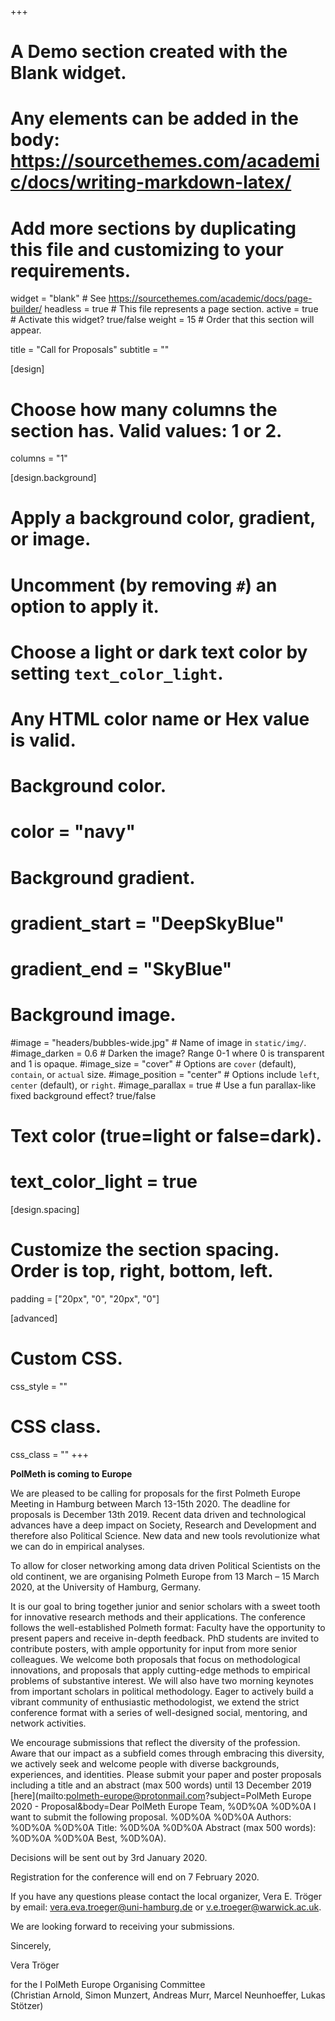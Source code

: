 +++
# A Demo section created with the Blank widget.
# Any elements can be added in the body: https://sourcethemes.com/academic/docs/writing-markdown-latex/
# Add more sections by duplicating this file and customizing to your requirements.

widget = "blank"  # See https://sourcethemes.com/academic/docs/page-builder/
headless = true  # This file represents a page section.
active = true  # Activate this widget? true/false
weight = 15  # Order that this section will appear.

title = "Call for Proposals"
subtitle = ""

[design]
  # Choose how many columns the section has. Valid values: 1 or 2.
  columns = "1"

[design.background]
  # Apply a background color, gradient, or image.
  #   Uncomment (by removing `#`) an option to apply it.
  #   Choose a light or dark text color by setting `text_color_light`.
  #   Any HTML color name or Hex value is valid.

  # Background color.
  # color = "navy"
  
  # Background gradient.
  # gradient_start = "DeepSkyBlue"
  # gradient_end = "SkyBlue"
  
  # Background image.
  #image = "headers/bubbles-wide.jpg"  # Name of image in `static/img/`.
  #image_darken = 0.6  # Darken the image? Range 0-1 where 0 is transparent and 1 is opaque.
  #image_size = "cover"  #  Options are `cover` (default), `contain`, or `actual` size.
  #image_position = "center"  # Options include `left`, `center` (default), or `right`.
  #image_parallax = true  # Use a fun parallax-like fixed background effect? true/false

  # Text color (true=light or false=dark).
  # text_color_light = true

[design.spacing]
  # Customize the section spacing. Order is top, right, bottom, left.
  padding = ["20px", "0", "20px", "0"]

[advanced]
 # Custom CSS. 
 css_style = ""
 
 # CSS class.
 css_class = ""
+++

**PolMeth is coming to Europe**

We are pleased to be calling for proposals for the first Polmeth Europe Meeting in Hamburg between March 13-15th 2020. The deadline for proposals is December 13th 2019.
Recent data driven and technological advances have a deep impact on Society, Research and Development and therefore also Political Science. New data and new tools revolutionize what we can do in empirical analyses.

To allow for closer networking among data driven Political Scientists on the old continent, we are organising Polmeth Europe from 13 March – 15 March 2020, at the University of Hamburg, Germany.

It is our goal to bring together junior and senior scholars with a sweet tooth for innovative research methods and their applications. The conference follows the well-established Polmeth format: Faculty have the opportunity to present papers and receive in-depth feedback. PhD students are invited to contribute posters, with ample opportunity for input from more senior colleagues. We welcome both proposals that focus on methodological innovations, and proposals that apply cutting-edge methods to empirical problems of substantive interest. We will also have two morning keynotes from important scholars in political methodology.
Eager to actively build a vibrant community of enthusiastic methodologist, we extend the strict conference format with a series of well-designed social, mentoring, and network activities.

We encourage submissions that reflect the diversity of the profession. Aware that our impact as a subfield comes through embracing this diversity, we actively seek and welcome people with diverse backgrounds, experiences, and identities.
Please submit your paper and poster proposals including a title and an abstract (max 500 words) until 13 December 2019 [here](mailto:polmeth-europe@protonmail.com?subject=PolMeth Europe 2020 - Proposal&body=Dear PolMeth Europe Team, %0D%0A %0D%0A I want to submit the following proposal. %0D%0A %0D%0A Authors: %0D%0A %0D%0A Title: %0D%0A %0D%0A Abstract (max 500 words): %0D%0A %0D%0A Best, %0D%0A).

Decisions will be sent out by 3rd January 2020.

Registration for the conference will end on 7 February 2020.

If you have any questions please contact the local organizer, Vera E. Tröger by email: [vera.eva.troeger@uni-hamburg.de](mailto:vera.eva.troeger@uni-hamburg.de) or [v.e.troeger@warwick.ac.uk](mailto:v.e.troeger@warwick.ac.uk).

We are looking forward to receiving your submissions.

Sincerely,

Vera Tröger

for the I PolMeth Europe Organising Committee <br> (Christian Arnold, Simon Munzert, Andreas Murr, Marcel Neunhoeffer, Lukas Stötzer)
